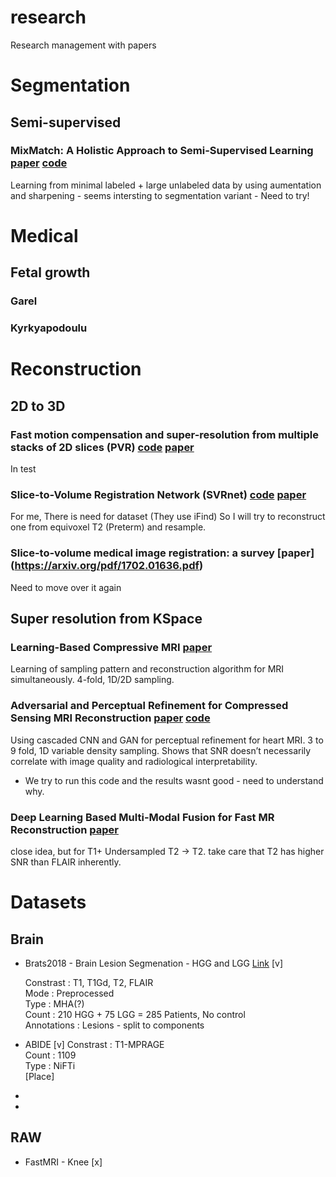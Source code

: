 # research
Research management with papers


 
# Segmentation

## Semi-supervised

### MixMatch: A Holistic Approach to Semi-Supervised Learning [paper](https://arxiv.org/pdf/1905.02249.pdf) [code](https://github.com/google-research/mixmatch)
Learning from minimal labeled + large unlabeled data by using aumentation and sharpening - seems intersting to segmentation variant - Need to try!

# Medical

## Fetal growth

### Garel
### Kyrkyapodoulu


# Reconstruction 

## 2D to 3D

### Fast motion compensation and super-resolution from multiple stacks of 2D slices (PVR) [code](https://github.com/bkainz/fetalReconstruction) [paper](https://core.ac.uk/download/pdf/96762437.pdf)
In test

### Slice-to-Volume Registration Network (SVRnet) [code](https://github.com/farrell236/SVRnet) [paper](https://ieeexplore.ieee.org/abstract/document/8295121/)
For me, There is need for dataset (They use iFind) So I will try to reconstruct one from equivoxel T2 (Preterm) and resample.

### Slice-to-volume medical image registration: a survey [paper] (https://arxiv.org/pdf/1702.01636.pdf)
Need to move over it again


## Super resolution from KSpace 

### Learning-Based Compressive MRI [paper](https://infoscience.epfl.ch/record/255182/files/Learning-Based%20Compressive%20MRI.pdf)
Learning of sampling pattern and reconstruction algorithm for MRI simultaneously. 4-fold,  1D/2D sampling.

### Adversarial and Perceptual Refinement for Compressed Sensing MRI Reconstruction [paper](https://arxiv.org/pdf/1806.11216.pdf) [code]()
Using cascaded CNN and GAN for perceptual refinement for heart MRI. 3 to 9 fold, 1D variable density sampling.
Shows that SNR doesn’t necessarily correlate with image quality and radiological interpretability.

 * We try to run this code and the results wasnt good - need to understand why.

### Deep Learning Based Multi-Modal Fusion for Fast MR Reconstruction [paper](https://ieeexplore.ieee.org/abstract/document/8552399)
close idea, but for T1+ Undersampled T2 -> T2. 
take care that T2 has higher SNR than FLAIR inherently.

# Datasets
## Brain
* Brats2018 - Brain Lesion Segmenation - HGG and LGG [Link](https://www.med.upenn.edu/sbia/brats2018/data.html) [v]

   Constrast : T1, T1Gd, T2, FLAIR   
   Mode : Preprocessed  
   Type : MHA(?)  
   Count : 210 HGG + 75 LGG = 285 Patients, No control  
   Annotations : Lesions - split to components  


* ABIDE [v]
   Constrast : T1-MPRAGE  
   Count : 1109  
   Type : NiFTi  
[Place]
*
* 
## RAW
* FastMRI - Knee [x]



